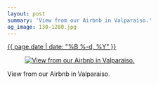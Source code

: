 ```yaml
---
layout: post
summary: 'View from our Airbnb in Valparaiso.'
og_image: 130-1280.jpg
---
```


<div class="post">
 <time>
  <a href="/130">
   {{ page.date | date: "%B %-d, %Y" }}
  </a>
 </time>
 <a href="/130">
  <figure data-taken="10/28/2013">
   <img alt="View from our Airbnb in Valparaiso." sizes="(min-width: 700px) 50vw, calc(100vw - 2rem)" src="{{ site.assets_url }}/130-640.jpg" srcset="{{ site.assets_url }}/130-1280.jpg 1280w, {{ site.assets_url }}/130-960.jpg 960w, {{ site.assets_url }}/130-640.jpg 640w, {{ site.assets_url }}/130-320.jpg 320w"/>
  </figure>
 </a>
 <span>
  View from our Airbnb in Valparaiso.
 </span>
</div>
